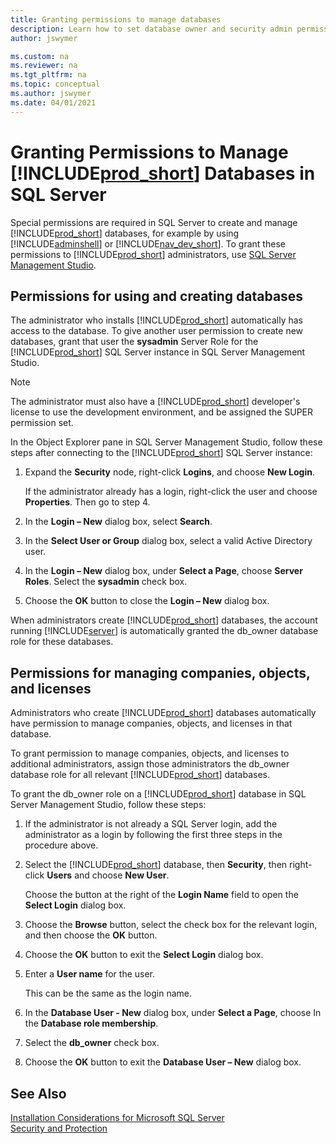 ```yaml
---
title: Granting permissions to manage databases
description: Learn how to set database owner and security admin permissions in SQL Server for your Business Central solution.
author: jswymer

ms.custom: na
ms.reviewer: na
ms.tgt_pltfrm: na
ms.topic: conceptual
ms.author: jswymer
ms.date: 04/01/2021
---
```

# Granting Permissions to Manage [!INCLUDE[prod_short](../developer/includes/prod_short.md)] Databases in SQL Server

Special permissions are required in SQL Server to create and manage [!INCLUDE[prod_short](../developer/includes/prod_short.md)] databases, for example by using [!INCLUDE[adminshell](../developer/includes/adminshell.md)] or [!INCLUDE[nav_dev_short](../developer/includes/nav_dev_short_md.md)]. To grant these permissions to [!INCLUDE[prod_short](../developer/includes/prod_short.md)] administrators, use [SQL Server Management Studio](/sql/ssms/sql-server-management-studio-ssms).  

## Permissions for using and creating databases
  
The administrator who installs [!INCLUDE[prod_short](../developer/includes/prod_short.md)] automatically has access to the database. To give another user permission to create new databases, grant that user the **sysadmin** Server Role for the [!INCLUDE[prod_short](../developer/includes/prod_short.md)] SQL Server instance in SQL Server Management Studio.  
  
> [!NOTE]  
> The administrator must also have a [!INCLUDE[prod_short](../developer/includes/prod_short.md)] developer's license to use the development environment, and be assigned the SUPER permission set.  
  
In the Object Explorer pane in SQL Server Management Studio, follow these steps after connecting to the [!INCLUDE[prod_short](../developer/includes/prod_short.md)] SQL Server instance:  
  
1.  Expand the **Security** node, right-click **Logins**, and choose **New Login**.  
  
     If the administrator already has a login, right-click the user and choose **Properties**. Then go to step 4.  
  
2.  In the **Login – New** dialog box, select **Search**.  
  
3.  In the **Select User or Group** dialog box, select a valid Active Directory user.  
  
4.  In the **Login – New** dialog box, under **Select a Page**, choose **Server Roles**. Select the **sysadmin** check box.  
  
5.  Choose the **OK** button to close the **Login – New** dialog box.  
  
When administrators create [!INCLUDE[prod_short](../developer/includes/prod_short.md)] databases, the account running [!INCLUDE[server](../developer/includes/server.md)] is automatically granted the db\_owner database role for these databases.  
  
## Permissions for managing companies, objects, and licenses
  
Administrators who create [!INCLUDE[prod_short](../developer/includes/prod_short.md)] databases automatically have permission to manage companies, objects, and licenses in that database.  
  
To grant permission to manage companies, objects, and licenses to additional administrators, assign those administrators the db\_owner database role for all relevant [!INCLUDE[prod_short](../developer/includes/prod_short.md)] databases.  
  
To grant the db_owner role on a [!INCLUDE[prod_short](../developer/includes/prod_short.md)] database in SQL Server Management Studio, follow these steps:  
  
1.  If the administrator is not already a SQL Server login, add the administrator as a login by following the first three steps in the procedure above.  
  
2.  Select the [!INCLUDE[prod_short](../developer/includes/prod_short.md)] database, then **Security**, then right-click **Users** and choose **New User**.  
  
     Choose the button at the right of the **Login Name** field to open the **Select Login** dialog box.  
  
3.  Choose the **Browse** button, select the check box for the relevant login, and then choose the **OK** button.  
  
4.  Choose the **OK** button to exit the **Select Login** dialog box.  
  
5.  Enter a **User name** for the user.  
  
     This can be the same as the login name.  
  
6.  In the **Database User - New** dialog box, under **Select a Page**, choose In the **Database role membership**.  
  
7.  Select the **db_owner** check box.  
  
8.  Choose the **OK** button to exit the **Database User – New** dialog box.  
  
## See Also  
[Installation Considerations for Microsoft SQL Server](../deployment/installation-considerations-for-microsoft-sql-server.md)  
[Security and Protection](security-and-protection.md)  